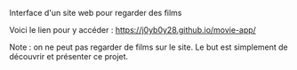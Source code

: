 Interface d'un site web pour regarder des films

Voici le lien pour y accéder : 
https://j0yb0y28.github.io/movie-app/

Note : on ne peut pas regarder de films sur le site.  Le but est simplement de découvrir et présenter ce projet.